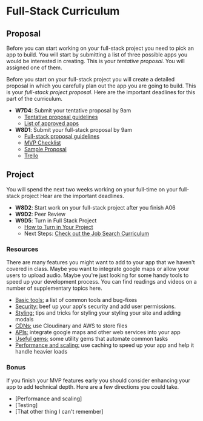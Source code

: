 # Full-Stack Curriculum

## Proposal

Before you can start working on your full-stack project you need to pick an app to build.
You will start by submitting a list of three possible apps you would be interested in creating.
This is your _tentative proposal_.
You will assigned one of them.

Before you start on your full-stack project you will create a detailed proposal in which you carefully plan out the app you are going to build.
This is your _full-stack project proposal_.
Here are the important deadlines for this part of the curriculum.

  * **W7D4**: Submit your tentative proposal by 9am
    * [Tentative proposal guidelines][tentative-proposal]
    * [List of approved apps][good-projects]
  * **W8D1**: Submit your full-stack proposal by 9am
    * [Full-stack proposal guidelines][fsp]
    * [MVP Checklist][mvp-checklist]
    * [Sample Proposal][sample-proposal]
    * [Trello][trello]

[tentative-proposal]: proposal/tentative-project-proposal.md
[good-projects]: proposal/projects-to-clone.md
[fsp]: proposal/full-stack-project-proposal.md
[sample-proposal]: proposal/sample_project_proposal
[mvp-checklist]: proposal/mvp-list.md
[trello]: proposal/using-trello.md


## Project

You will spend the next two weeks working on your full-time on your full-stack project
Hear are the important deadlines.

* **W8D2**: Start work on your full-stack project after you finish A06
* **W9D2**: Peer Review
* **W9D5**: Turn in Full Stack Project
  * [How to Turn in Your Project][turn-in-fullstack]
  * Next Steps: [Check out the Job Search Curriculum][jobsearch]

[turn-in-fullstack]:project/turn_in_fullstack.md
[jobsearch]:https://github.com/appacademy/job-search-curriculum/blob/master/SF.md#week10

### Resources

There are many features you might want to add to your app that we haven't covered in class.
Maybe you want to integrate google maps or allow your users to upload audio.
Maybe you're just looking for some handy tools to speed up your development process.
You can find readings and videos on a number of supplementary topics here.

  * [Basic tools:][tools] a list of common tools and bug-fixes
  * [Security:][security] beef up your app's security and add user permissions.
  * [Styling:][styling] tips and tricks for styling your styling your site and adding modals
  * [CDNs:][cdns] use Cloudinary and AWS to store files
  * [APIs:][apis] integrate google maps and other web services into your app
  * [Useful gems:][gems] some utility gems that automate common tasks
  * [Performance and scaling:][performance] use caching to speed up your app and help it handle heavier loads

[tools]: resources/helpful_tools.md
[security]: resources/security.md
[styling]: resources/styling.md
[cdns]: resources/cdns.md
[apis]: resources/apis.md
[gems]: resources/useful_gems.md
[performance]: resources/performance_and_scaling.md

### Bonus

If you finish your MVP features early you should consider enhancing your app to add technical depth.
Here are a few directions you could take.

  * [Performance and scaling]
  * [Testing]
  * [That other thing I can't remember]

